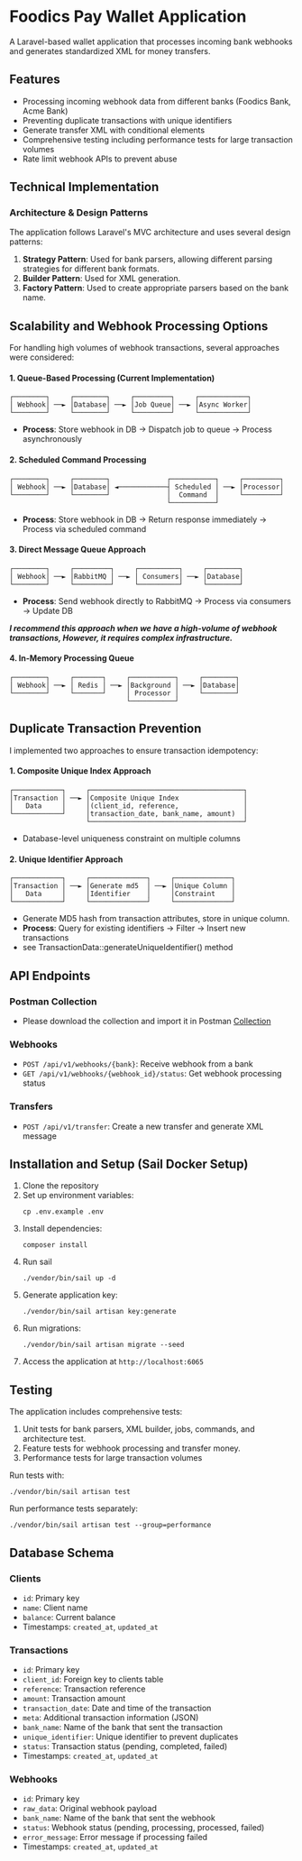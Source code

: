 # Foodics Pay Wallet Application

A Laravel-based wallet application that processes incoming bank webhooks and generates standardized XML for money transfers.

## Features

- Processing incoming webhook data from different banks (Foodics Bank, Acme Bank)
- Preventing duplicate transactions with unique identifiers
- Generate transfer XML with conditional elements
- Comprehensive testing including performance tests for large transaction volumes
- Rate limit webhook APIs to prevent abuse

## Technical Implementation

### Architecture & Design Patterns

The application follows Laravel's MVC architecture and uses several design patterns:

1. **Strategy Pattern**: Used for bank parsers, allowing different parsing strategies for different bank formats.
2. **Builder Pattern**: Used for XML generation.
3. **Factory Pattern**: Used to create appropriate parsers based on the bank name.

## Scalability and Webhook Processing Options

For handling high volumes of webhook transactions, several approaches were considered:

#### 1. Queue-Based Processing (Current Implementation)
```
┌────────┐     ┌────────┐     ┌─────────┐     ┌────────────┐
│ Webhook│ ──► │Database│ ──► │Job Queue│ ──► │Async Worker│
└────────┘     └────────┘     └─────────┘     └────────────┘
```
- **Process**: Store webhook in DB → Dispatch job to queue → Process asynchronously

#### 2. Scheduled Command Processing
```
┌────────┐     ┌────────┐              ┌───────────┐     ┌─────────┐
│ Webhook│ ──► │Database│ ◄────────────┤ Scheduled │ ──► │Processor│
└────────┘     └────────┘              │  Command  │     └─────────┘
                                       └───────────┘
```
- **Process**: Store webhook in DB → Return response immediately → Process via scheduled command

#### 3. Direct Message Queue Approach
```
┌────────┐     ┌─────────┐     ┌──────────┐     ┌────────┐
│ Webhook│ ──► │RabbitMQ │ ──► │ Consumers│ ──► │Database│
└────────┘     └─────────┘     └──────────┘     └────────┘
```
- **Process**: Send webhook directly to RabbitMQ → Process via consumers → Update DB

***I recommend this approach when we have a high-volume of webhook transactions, However, it requires complex infrastructure.***

#### 4. In-Memory Processing Queue
```
┌────────┐     ┌───────┐     ┌───────────┐     ┌────────┐
│ Webhook│ ──► │ Redis │ ──► │Background │ ──► │Database│
└────────┘     └───────┘     │ Processor │     └────────┘
                             └───────────┘
```

## Duplicate Transaction Prevention

I implemented two approaches to ensure transaction idempotency:

#### 1. Composite Unique Index Approach
```
┌────────────┐     ┌──────────────────────────────────────┐
│Transaction │ ──► │Composite Unique Index                │
│   Data     │     │(client_id, reference,                │
└────────────┘     │transaction_date, bank_name, amount)  │
                   └──────────────────────────────────────┘
```
- Database-level uniqueness constraint on multiple columns


#### 2. Unique Identifier Approach
```
┌────────────┐     ┌──────────────┐     ┌──────────────┐
│Transaction │ ──► │Generate md5  │ ──► │Unique Column │
│   Data     │     │Identifier    │     │Constraint    │
└────────────┘     └──────────────┘     └──────────────┘
```
- Generate MD5 hash from transaction attributes, store in unique column.
- **Process**: Query for existing identifiers → Filter → Insert new transactions
- see TransactionData::generateUniqueIdentifier() method

## API Endpoints

### Postman Collection
- Please download the collection and import it in Postman [Collection](https://api.postman.com/collections/3113879-92af31c5-38b9-47fc-a0b4-1b4f246e33cd?access_key=PMAT-01JTG3H4X1D9B8AHQ0WK3VBMJS)

### Webhooks

- `POST /api/v1/webhooks/{bank}`: Receive webhook from a bank
- `GET /api/v1/webhooks/{webhook_id}/status`: Get webhook processing status

### Transfers

- `POST /api/v1/transfer`: Create a new transfer and generate XML message


## Installation and Setup (Sail Docker Setup)

1. Clone the repository
2. Set up environment variables:
   ```
   cp .env.example .env
   ```
3. Install dependencies:
   ```
   composer install
   ```
4. Run sail
    ```
   ./vendor/bin/sail up -d
    ```
5. Generate application key:
   ```
   ./vendor/bin/sail artisan key:generate
   ```
6. Run migrations:
   ```
   ./vendor/bin/sail artisan migrate --seed
   ```
7. Access the application at `http://localhost:6065`

## Testing

The application includes comprehensive tests:

1. Unit tests for bank parsers, XML builder, jobs, commands, and architecture test.
2. Feature tests for webhook processing and transfer money.
3. Performance tests for large transaction volumes

Run tests with:

```
./vendor/bin/sail artisan test
```

Run performance tests separately:

```
./vendor/bin/sail artisan test --group=performance
```


## Database Schema

### Clients

- `id`: Primary key
- `name`: Client name
- `balance`: Current balance
- Timestamps: `created_at`, `updated_at`

### Transactions

- `id`: Primary key
- `client_id`: Foreign key to clients table
- `reference`: Transaction reference
- `amount`: Transaction amount
- `transaction_date`: Date and time of the transaction
- `meta`: Additional transaction information (JSON)
- `bank_name`: Name of the bank that sent the transaction
- `unique_identifier`: Unique identifier to prevent duplicates
- `status`: Transaction status (pending, completed, failed)
- Timestamps: `created_at`, `updated_at`

### Webhooks

- `id`: Primary key
- `raw_data`: Original webhook payload
- `bank_name`: Name of the bank that sent the webhook
- `status`: Webhook status (pending, processing, processed, failed)
- `error_message`: Error message if processing failed
- Timestamps: `created_at`, `updated_at`

